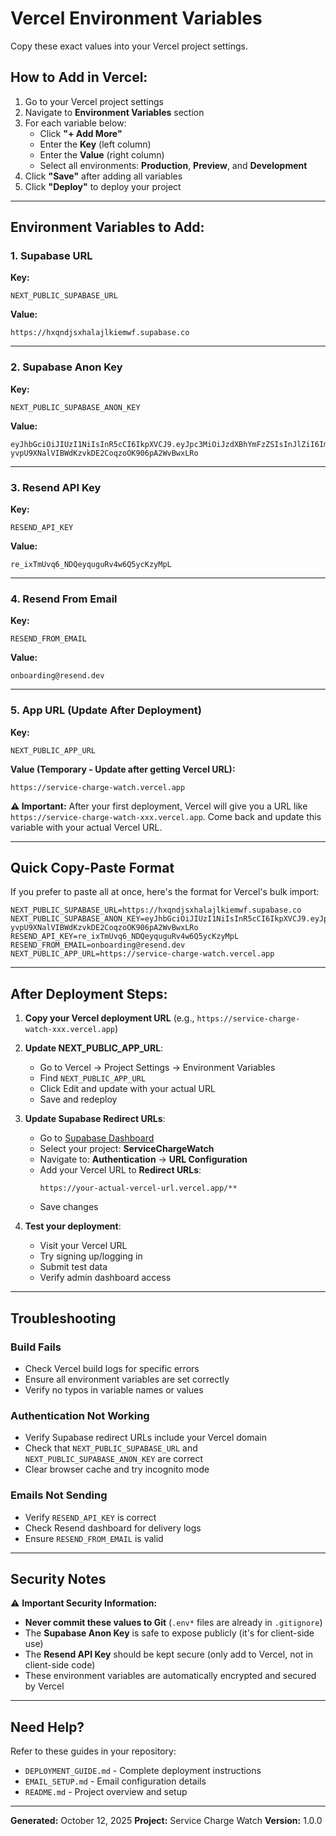 # Vercel Environment Variables

Copy these exact values into your Vercel project settings.

## How to Add in Vercel:

1. Go to your Vercel project settings
2. Navigate to **Environment Variables** section
3. For each variable below:
   - Click **"+ Add More"**
   - Enter the **Key** (left column)
   - Enter the **Value** (right column)
   - Select all environments: **Production**, **Preview**, and **Development**
4. Click **"Save"** after adding all variables
5. Click **"Deploy"** to deploy your project

---

## Environment Variables to Add:

### 1. Supabase URL
**Key:**
```
NEXT_PUBLIC_SUPABASE_URL
```

**Value:**
```
https://hxqndjsxhalajlkiemwf.supabase.co
```

---

### 2. Supabase Anon Key
**Key:**
```
NEXT_PUBLIC_SUPABASE_ANON_KEY
```

**Value:**
```
eyJhbGciOiJIUzI1NiIsInR5cCI6IkpXVCJ9.eyJpc3MiOiJzdXBhYmFzZSIsInJlZiI6Imh4cW5kanN4aGFsYWpsa2llbXdmIiwicm9sZSI6ImFub24iLCJpYXQiOjE3NjAxODUwMzksImV4cCI6MjA3NTc2MTAzOX0.-yvpU9XNalVIBWdKzvkDE2CoqzoOK906pA2WvBwxLRo
```

---

### 3. Resend API Key
**Key:**
```
RESEND_API_KEY
```

**Value:**
```
re_ixTmUvq6_NDQeyquguRv4w6Q5ycKzyMpL
```

---

### 4. Resend From Email
**Key:**
```
RESEND_FROM_EMAIL
```

**Value:**
```
onboarding@resend.dev
```

---

### 5. App URL (Update After Deployment)
**Key:**
```
NEXT_PUBLIC_APP_URL
```

**Value (Temporary - Update after getting Vercel URL):**
```
https://service-charge-watch.vercel.app
```

**⚠️ Important:** After your first deployment, Vercel will give you a URL like `https://service-charge-watch-xxx.vercel.app`. Come back and update this variable with your actual Vercel URL.

---

## Quick Copy-Paste Format

If you prefer to paste all at once, here's the format for Vercel's bulk import:

```env
NEXT_PUBLIC_SUPABASE_URL=https://hxqndjsxhalajlkiemwf.supabase.co
NEXT_PUBLIC_SUPABASE_ANON_KEY=eyJhbGciOiJIUzI1NiIsInR5cCI6IkpXVCJ9.eyJpc3MiOiJzdXBhYmFzZSIsInJlZiI6Imh4cW5kanN4aGFsYWpsa2llbXdmIiwicm9sZSI6ImFub24iLCJpYXQiOjE3NjAxODUwMzksImV4cCI6MjA3NTc2MTAzOX0.-yvpU9XNalVIBWdKzvkDE2CoqzoOK906pA2WvBwxLRo
RESEND_API_KEY=re_ixTmUvq6_NDQeyquguRv4w6Q5ycKzyMpL
RESEND_FROM_EMAIL=onboarding@resend.dev
NEXT_PUBLIC_APP_URL=https://service-charge-watch.vercel.app
```

---

## After Deployment Steps:

1. **Copy your Vercel deployment URL** (e.g., `https://service-charge-watch-xxx.vercel.app`)

2. **Update NEXT_PUBLIC_APP_URL**:
   - Go to Vercel → Project Settings → Environment Variables
   - Find `NEXT_PUBLIC_APP_URL`
   - Click Edit and update with your actual URL
   - Save and redeploy

3. **Update Supabase Redirect URLs**:
   - Go to [Supabase Dashboard](https://supabase.com/dashboard)
   - Select your project: **ServiceChargeWatch**
   - Navigate to: **Authentication** → **URL Configuration**
   - Add your Vercel URL to **Redirect URLs**:
     ```
     https://your-actual-vercel-url.vercel.app/**
     ```
   - Save changes

4. **Test your deployment**:
   - Visit your Vercel URL
   - Try signing up/logging in
   - Submit test data
   - Verify admin dashboard access

---

## Troubleshooting

### Build Fails
- Check Vercel build logs for specific errors
- Ensure all environment variables are set correctly
- Verify no typos in variable names or values

### Authentication Not Working
- Verify Supabase redirect URLs include your Vercel domain
- Check that `NEXT_PUBLIC_SUPABASE_URL` and `NEXT_PUBLIC_SUPABASE_ANON_KEY` are correct
- Clear browser cache and try incognito mode

### Emails Not Sending
- Verify `RESEND_API_KEY` is correct
- Check Resend dashboard for delivery logs
- Ensure `RESEND_FROM_EMAIL` is valid

---

## Security Notes

⚠️ **Important Security Information:**

- **Never commit these values to Git** (`.env*` files are already in `.gitignore`)
- The **Supabase Anon Key** is safe to expose publicly (it's for client-side use)
- The **Resend API Key** should be kept secure (only add to Vercel, not in client-side code)
- These environment variables are automatically encrypted and secured by Vercel

---

## Need Help?

Refer to these guides in your repository:
- `DEPLOYMENT_GUIDE.md` - Complete deployment instructions
- `EMAIL_SETUP.md` - Email configuration details
- `README.md` - Project overview and setup

---

**Generated:** October 12, 2025
**Project:** Service Charge Watch
**Version:** 1.0.0
